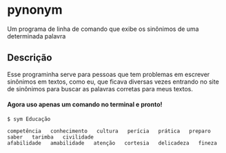 # pynonym
Um programa de linha de comando que exibe os sinônimos de uma determinada palavra

## Descrição
Esse programinha serve para pessoas que tem problemas em escrever sinônimos em textos,
como eu, que ficava diversas vezes entrando no site de sinônimos para buscar as palavras
corretas para meus textos.

#### Agora uso apenas um comando no terminal e pronto!

```
$ sym Educação

competência   conhecimento   cultura   perícia   prática   preparo   saber   tarimba   civilidade
afabilidade   amabilidade   atenção   cortesia   delicadeza   fineza

```

